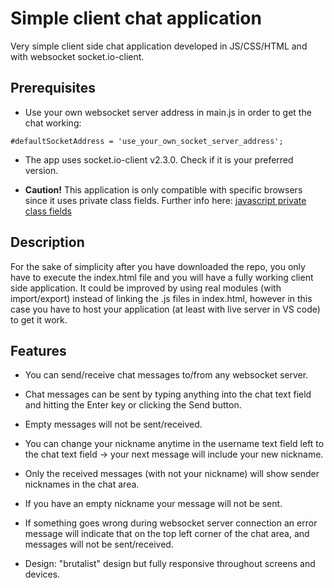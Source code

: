 # Simple client chat application

Very simple client side chat application developed in JS/CSS/HTML and with websocket socket.io-client.

## Prerequisites

- Use your own websocket server address in main.js in order to get the chat working:
```
#defaultSocketAddress = 'use_your_own_socket_server_address';
```

- The app uses socket.io-client v2.3.0. Check if it is your preferred version.

- **Caution!** This application is only compatible with specific browsers since it uses private class fields. Further info here: [javascript private class fields](https://developer.mozilla.org/en-US/docs/Web/JavaScript/Reference/Classes/Private_class_fields)

## Description

For the sake of simplicity after you have downloaded the repo, you only have to execute the index.html file and you will have a fully working client side application. It could be improved by using real modules (with import/export) instead of linking the .js files in index.html, however in this case you have to host your application (at least with live server in VS code) to get it work.

## Features

- You can send/receive chat messages to/from any websocket server.

- Chat messages can be sent by typing anything into the chat text field and hitting the Enter key or clicking the Send button.

- Empty messages will not be sent/received.

- You can change your nickname anytime in the username text field left to the chat text field -> your next message will include your new nickname.

- Only the received messages (with not your nickname) will show sender nicknames in the chat area.

- If you have an empty nickname your message will not be sent.

- If something goes wrong during websocket server connection an error message will indicate that on the top left corner of the chat area, and messages will not be sent/received.

- Design: "brutalist" design but fully responsive throughout screens and devices.